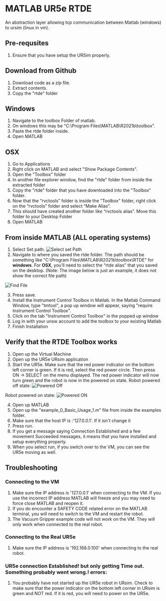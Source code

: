 # MATLAB UR5e RTDE
An abstraction layer allowing tcp communication between Matlab (windows) to ursim (linux in vm).

## Pre-requsites
1. Ensure that you have setup the URSim properly.

## Download from Github
1. Download code as a zip file.
2. Extract contents.
3. Copy the "rtde" folder

## Windows

1. Navigate to the toolbox Folder of matlab. 
2. On windows this may be "C:\Program Files\MATLAB\R2021b\toolbox".
3. Paste the rtde folder inside.
4. Open MATLAB

## OSX
1. Go to Applications 
2. Right click on MATLAB and select "Show Package Contents".  
3. Open the "Toolbox" folder 
4. In another file explorer window, find the "rtde" folder from inside the extracted folder 
5. Copy the "rtde" folder that you have downloaded into the "Toolbox" folder. 
6. Now that the “rvctools” folder is inside the "Toolbox" folder, right click on the “rvctools” folder and select “Make Alias”. 
7. This should have created another folder like “rvctools alias”. Move this folder to your Desktop Folder 
8. Open MATLAB

## From inside MATLAB (ALL operating systems)
1. Select Set path.
![Select set Path](https://github.com/rag-h/mtrn4230_course_development/blob/main/rtde/images/select%20set%20path.png)
2. Navigate to where you saved the rtde folder. The path should be something like "C:\Program Files\MATLAB\R2021b\toolbox\RTDE" for **windows**. For **OSX**, you’ll need to select the “rtde alias” that you saved on the desktop. 
(Note: The image below is just an example, it does not show the correct file path)

![Find File](https://github.com/rag-h/mtrn4230_course_development/blob/main/rtde/images/setpath.png)

3. Press save. 
4. Install the Instrument Control Toolbox in Matlab. In the Matlab Command Window, type "tmtool", a pop up window will appear, saying "require Instrument Control Toolbox".
11. Click on the tab "Instrument Control Toolbox" in the popped up window
12. Log in with your unsw account to add the toolbox to your existing Matlab
13. Finish Installation

## Verify that the RTDE Toolbox works
1. Open up the Virtual Machine
2. Open up the UR5e URsim application
3. Start the UR5e. Make sure that the red power indicator on the bottom left corner is green. If it is red, select the red power circle. Then press ON -> SELECT on the menu displayed. The red power indicator will now turn green and the robot is now in the powered on state.
Robot powered off state:
![Powered Off](https://github.com/rag-h/MATLAB_UR5e_RTDE/blob/main/rtde/images/ursimpoweredoff.png)

Robot powered on state:
![Powered ON](https://github.com/rag-h/MATLAB_UR5e_RTDE/blob/main/rtde/images/usimpoweredon.png)


4. Open up MATLAB
5. Open up the "example_0_Basic_Usage_1.m" file from inside the examples folder.
6. Make sure that the host IP is :'127.0.0.1'. If it isn't change it
7. Press run.
8. If you get a message saying Connection Established and a few movement Succeeded messages, it means that you have installed and setup everything properly.
9. When you select run, if you switch over to the VM, you can see the UR5e moving as well.

## Troubleshooting
### Connecting to the VM
1. Make sure the IP address is '127.0.0.1' when connecting to the VM. If you use the incorrect IP address MATLAB will freeze and you may need to force close MATLAB and reopen it. 
2. If you do encounter a SAFETY CODE related error on the MATLAB terminal, you will need to switch to the VM and restart the robot.
3. The Vacuum Gripper example code will not work on the VM. They will only work when connected to the real robot. 

### Connecting to the Real UR5e
1. Make sure the IP address is '192.168.0.100' when connecting to the real robot.

### UR5e connection Established! but only getting Time out. Something probably went wrong.! errors:
1. You probably have not started up the UR5e robot in URsim. Check to make sure that the power indicator on the bottom left corner in URsim is green and NOT red. If it is red, you will need to power on the UR5e.
